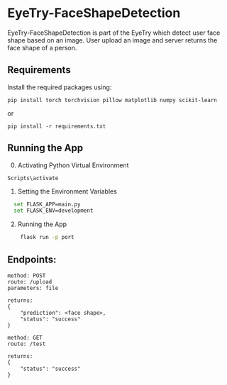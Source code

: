 # EyeTry-FaceShapeDetection

EyeTry-FaceShapeDetection is part of the EyeTry which detect user face shape based on an image. User upload an image and server returns the face shape of a person.

## Requirements

Install the required packages using:

```
pip install torch torchvision pillow matplotlib numpy scikit-learn
```

or

```
pip install -r requirements.txt
```

## Running the App

0. Activating Python Virtual Environment

```
Scripts\activate
```

1. Setting the Environment Variables

```bash
  set FLASK_APP=main.py
  set FLASK_ENV=development
```

2. Running the App

```bash
    flask run -p port
```

## Endpoints:

```
method: POST
route: /upload
parameters: file

returns:
{
    "prediction": <face shape>,
    "status": "success"
}

method: GET
route: /test

returns:
{
    "status": "success"
}
```
